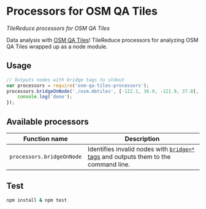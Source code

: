 # Processors for OSM QA Tiles

*TileReduce processors for OSM QA Tiles*

Data analysis with [OSM QA Tiles](http://osmlab.github.io/osm-qa-tiles/)! TileReduce processors for analyzing OSM QA Tiles wrapped up as a node module.

## Usage

```javascript
// Outputs nodes with bridge tags to stdout
var processors = require('osm-qa-tiles-processors');
processors.bridgeOnNode('./osm.mbtiles', [-122.1, 36.9, -121.9, 37.0], function() {
    console.log('done');
});
```

## Available processors

Function name | Description
----|----
`processors.bridgeOnNode` | Identifies invalid nodes with [`bridge=*` tags](http://wiki.openstreetmap.org/wiki/Key:bridge) and outputs them to the command line.

## Test

```sh
npm install & npm test
```
